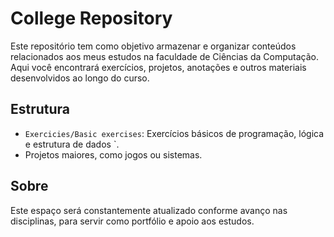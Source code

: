 # College Repository

Este repositório tem como objetivo armazenar e organizar conteúdos relacionados aos meus estudos na faculdade de Ciências da Computação. Aqui você encontrará exercícios, projetos, anotações e outros materiais desenvolvidos ao longo do curso.

## Estrutura

- `Exercicies/Basic exercises`: Exercícios básicos de programação, lógica e estrutura de dados `.
- Projetos maiores, como jogos ou sistemas.

## Sobre

Este espaço será constantemente atualizado conforme avanço nas disciplinas, para servir como portfólio e apoio aos estudos.

